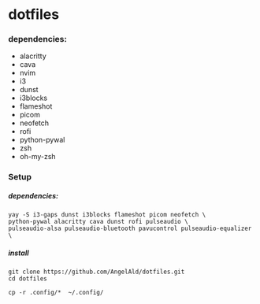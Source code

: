# dotfiles


### dependencies:

* alacritty
* cava
* nvim
* i3
* dunst
* i3blocks
* flameshot
* picom
* neofetch
* rofi
* python-pywal
* zsh
* oh-my-zsh

### Setup


##### dependencies:

```
yay -S i3-gaps dunst i3blocks flameshot picom neofetch \
python-pywal alacritty cava dunst rofi pulseaudio \ 
pulseaudio-alsa pulseaudio-bluetooth pavucontrol pulseaudio-equalizer \
```

##### install 

```
git clone https://github.com/AngelAld/dotfiles.git
cd dotfiles
```

```
cp -r .config/*  ~/.config/
```

```

```


